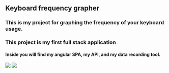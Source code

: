 ## Keyboard frequency grapher
### This is my project for graphing the frequency of your keyboard usage.
### This project is my first full stack application
#### Inside you will find my angular SPA, my API, and my data recording tool.

![](https://i.imgur.com/rtT6Rgs.png)
![](https://i.imgur.com/d5VS1Xg.png)
